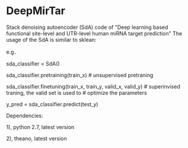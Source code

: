 # DeepMirTar
Stack denoising autoencoder (SdA) code of "Deep learning based functional site-level and UTR-level human miRNA target prediction"
The usage of the SdA is similar to sklean:

e.g．

sda_classifier = SdA()

sda_classifier.pretraining(train_x) # unsupervised pretraning

sda_classifier.finetuning(train_x, train_y, valid_x, valid_y) # superinvised traning, the valid set is used to 
                                                              # optimize the parameters

y_pred = sda_classifier.predict(test_y)

Dependencies:

1), python 2.7, latest version

2), theano, latest version

